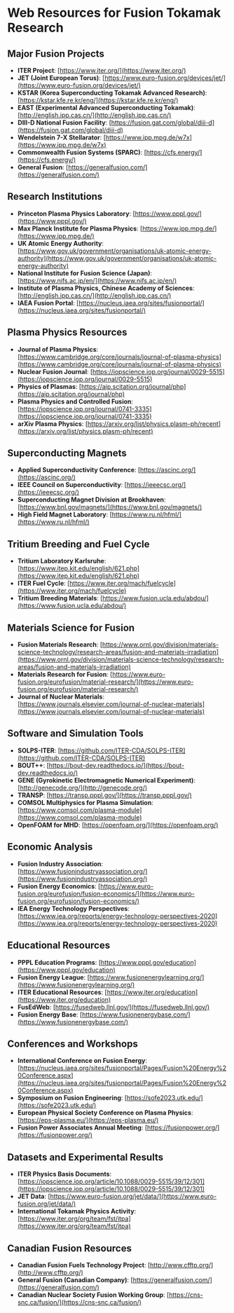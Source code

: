 # Web Resources for Fusion Tokamak Research

## Major Fusion Projects

- **ITER Project**: [https://www.iter.org/](https://www.iter.org/)
- **JET (Joint European Torus)**: [https://www.euro-fusion.org/devices/jet/](https://www.euro-fusion.org/devices/jet/)
- **KSTAR (Korea Superconducting Tokamak Advanced Research)**: [https://kstar.kfe.re.kr/eng/](https://kstar.kfe.re.kr/eng/)
- **EAST (Experimental Advanced Superconducting Tokamak)**: [http://english.ipp.cas.cn/](http://english.ipp.cas.cn/)
- **DIII-D National Fusion Facility**: [https://fusion.gat.com/global/diii-d](https://fusion.gat.com/global/diii-d)
- **Wendelstein 7-X Stellarator**: [https://www.ipp.mpg.de/w7x](https://www.ipp.mpg.de/w7x)
- **Commonwealth Fusion Systems (SPARC)**: [https://cfs.energy/](https://cfs.energy/)
- **General Fusion**: [https://generalfusion.com/](https://generalfusion.com/)

## Research Institutions

- **Princeton Plasma Physics Laboratory**: [https://www.pppl.gov/](https://www.pppl.gov/)
- **Max Planck Institute for Plasma Physics**: [https://www.ipp.mpg.de/](https://www.ipp.mpg.de/)
- **UK Atomic Energy Authority**: [https://www.gov.uk/government/organisations/uk-atomic-energy-authority](https://www.gov.uk/government/organisations/uk-atomic-energy-authority)
- **National Institute for Fusion Science (Japan)**: [https://www.nifs.ac.jp/en/](https://www.nifs.ac.jp/en/)
- **Institute of Plasma Physics, Chinese Academy of Sciences**: [http://english.ipp.cas.cn/](http://english.ipp.cas.cn/)
- **IAEA Fusion Portal**: [https://nucleus.iaea.org/sites/fusionportal/](https://nucleus.iaea.org/sites/fusionportal/)

## Plasma Physics Resources

- **Journal of Plasma Physics**: [https://www.cambridge.org/core/journals/journal-of-plasma-physics](https://www.cambridge.org/core/journals/journal-of-plasma-physics)
- **Nuclear Fusion Journal**: [https://iopscience.iop.org/journal/0029-5515](https://iopscience.iop.org/journal/0029-5515)
- **Physics of Plasmas**: [https://aip.scitation.org/journal/php](https://aip.scitation.org/journal/php)
- **Plasma Physics and Controlled Fusion**: [https://iopscience.iop.org/journal/0741-3335](https://iopscience.iop.org/journal/0741-3335)
- **arXiv Plasma Physics**: [https://arxiv.org/list/physics.plasm-ph/recent](https://arxiv.org/list/physics.plasm-ph/recent)

## Superconducting Magnets

- **Applied Superconductivity Conference**: [https://ascinc.org/](https://ascinc.org/)
- **IEEE Council on Superconductivity**: [https://ieeecsc.org/](https://ieeecsc.org/)
- **Superconducting Magnet Division at Brookhaven**: [https://www.bnl.gov/magnets/](https://www.bnl.gov/magnets/)
- **High Field Magnet Laboratory**: [https://www.ru.nl/hfml/](https://www.ru.nl/hfml/)

## Tritium Breeding and Fuel Cycle

- **Tritium Laboratory Karlsruhe**: [https://www.itep.kit.edu/english/621.php](https://www.itep.kit.edu/english/621.php)
- **ITER Fuel Cycle**: [https://www.iter.org/mach/fuelcycle](https://www.iter.org/mach/fuelcycle)
- **Tritium Breeding Materials**: [https://www.fusion.ucla.edu/abdou/](https://www.fusion.ucla.edu/abdou/)

## Materials Science for Fusion

- **Fusion Materials Research**: [https://www.ornl.gov/division/materials-science-technology/research-areas/fusion-and-materials-irradiation](https://www.ornl.gov/division/materials-science-technology/research-areas/fusion-and-materials-irradiation)
- **Materials Research for Fusion**: [https://www.euro-fusion.org/eurofusion/material-research/](https://www.euro-fusion.org/eurofusion/material-research/)
- **Journal of Nuclear Materials**: [https://www.journals.elsevier.com/journal-of-nuclear-materials](https://www.journals.elsevier.com/journal-of-nuclear-materials)

## Software and Simulation Tools

- **SOLPS-ITER**: [https://github.com/ITER-CDA/SOLPS-ITER](https://github.com/ITER-CDA/SOLPS-ITER)
- **BOUT++**: [https://bout-dev.readthedocs.io/](https://bout-dev.readthedocs.io/)
- **GENE (Gyrokinetic Electromagnetic Numerical Experiment)**: [http://genecode.org/](http://genecode.org/)
- **TRANSP**: [https://transp.pppl.gov/](https://transp.pppl.gov/)
- **COMSOL Multiphysics for Plasma Simulation**: [https://www.comsol.com/plasma-module](https://www.comsol.com/plasma-module)
- **OpenFOAM for MHD**: [https://openfoam.org/](https://openfoam.org/)

## Economic Analysis

- **Fusion Industry Association**: [https://www.fusionindustryassociation.org/](https://www.fusionindustryassociation.org/)
- **Fusion Energy Economics**: [https://www.euro-fusion.org/eurofusion/fusion-economics/](https://www.euro-fusion.org/eurofusion/fusion-economics/)
- **IEA Energy Technology Perspectives**: [https://www.iea.org/reports/energy-technology-perspectives-2020](https://www.iea.org/reports/energy-technology-perspectives-2020)

## Educational Resources

- **PPPL Education Programs**: [https://www.pppl.gov/education](https://www.pppl.gov/education)
- **Fusion Energy League**: [https://www.fusionenergylearning.org/](https://www.fusionenergylearning.org/)
- **ITER Educational Resources**: [https://www.iter.org/education](https://www.iter.org/education)
- **FusEdWeb**: [https://fusedweb.llnl.gov/](https://fusedweb.llnl.gov/)
- **Fusion Energy Base**: [https://www.fusionenergybase.com/](https://www.fusionenergybase.com/)

## Conferences and Workshops

- **International Conference on Fusion Energy**: [https://nucleus.iaea.org/sites/fusionportal/Pages/Fusion%20Energy%20Conference.aspx](https://nucleus.iaea.org/sites/fusionportal/Pages/Fusion%20Energy%20Conference.aspx)
- **Symposium on Fusion Engineering**: [https://sofe2023.utk.edu/](https://sofe2023.utk.edu/)
- **European Physical Society Conference on Plasma Physics**: [https://eps-plasma.eu/](https://eps-plasma.eu/)
- **Fusion Power Associates Annual Meeting**: [https://fusionpower.org/](https://fusionpower.org/)

## Datasets and Experimental Results

- **ITER Physics Basis Documents**: [https://iopscience.iop.org/article/10.1088/0029-5515/39/12/301](https://iopscience.iop.org/article/10.1088/0029-5515/39/12/301)
- **JET Data**: [https://www.euro-fusion.org/jet/data/](https://www.euro-fusion.org/jet/data/)
- **International Tokamak Physics Activity**: [https://www.iter.org/org/team/fst/itpa](https://www.iter.org/org/team/fst/itpa)

## Canadian Fusion Resources

- **Canadian Fusion Fuels Technology Project**: [http://www.cfftp.org/](http://www.cfftp.org/)
- **General Fusion (Canadian Company)**: [https://generalfusion.com/](https://generalfusion.com/)
- **Canadian Nuclear Society Fusion Working Group**: [https://cns-snc.ca/fusion/](https://cns-snc.ca/fusion/)